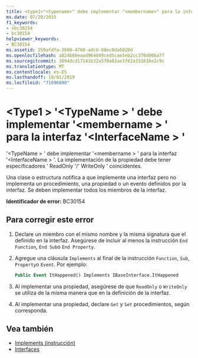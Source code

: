 ```yaml
---
title: <type1>"<typename>" debe implementar "<membername>" para la interfaz "<interfacename>"
ms.date: 07/20/2015
f1_keywords:
- vbc30154
- bc30154
helpviewer_keywords:
- BC30154
ms.assetid: 259afdfa-3608-4760-adcb-88ec0da5020d
ms.openlocfilehash: a824b66eaad964049ced5cae5eb2cc370d00ba7f
ms.sourcegitcommit: 3094dcd17141b32a570a82ae3f62a331616e2c9c
ms.translationtype: MT
ms.contentlocale: es-ES
ms.lasthandoff: 10/01/2019
ms.locfileid: "71696890"
---
```

# <a name="type1typename-must-implement-membername-for-interface-interfacename"></a>\<Type1 > '\<TypeName > ' debe implementar '\<membername > ' para la interfaz '\<InterfaceName > '
'\<TypeName > ' debe implementar '\<membername > ' para la interfaz '\<InterfaceName > '. La implementación de la propiedad debe tener especificadores ' ReadOnly '/' WriteOnly ' coincidentes.  
  
 Una clase o estructura notifica a que implemente una interfaz pero no implementa un procedimiento, una propiedad o un evento definidos por la interfaz. Se deben implementar todos los miembros de la interfaz.  
  
 **Identificador de error:** BC30154  
  
## <a name="to-correct-this-error"></a>Para corregir este error  
  
1. Declare un miembro con el mismo nombre y la misma signatura que el definido en la interfaz. Asegúrese de incluir al menos la instrucción `End Function`, `End Sub`o `End Property`.  
  
2. Agregue una cláusula `Implements` al final de la instrucción `Function`, `Sub`, `Property`o `Event`. Por ejemplo:  
  
    ```vb  
    Public Event ItHappened() Implements IBaseInterface.ItHappened  
    ```  
  
3. Al implementar una propiedad, asegúrese de que `ReadOnly` o `WriteOnly` se utiliza de la misma manera que en la definición de la interfaz.  
  
4. Al implementar una propiedad, declare `Get` y `Set` procedimientos, según corresponda.  
  
## <a name="see-also"></a>Vea también

- [Implements (instrucción)](../../../visual-basic/language-reference/statements/implements-statement.md)
- [Interfaces](../../../visual-basic/programming-guide/language-features/interfaces/index.md)
